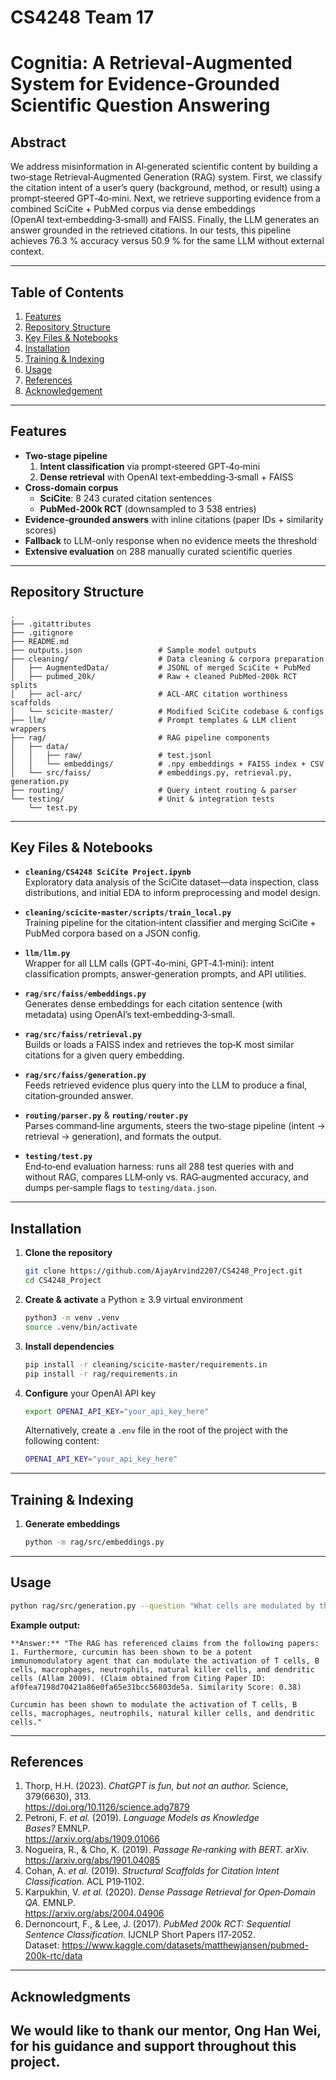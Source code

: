 
# CS4248 Team 17

# Cognitia: A Retrieval-Augmented System for Evidence-Grounded Scientific Question Answering

## Abstract

We address misinformation in AI‑generated scientific content by building a two‑stage Retrieval‑Augmented Generation (RAG) system. First, we classify the citation intent of a user’s query (background, method, or result) using a prompt‑steered GPT‑4o‑mini. Next, we retrieve supporting evidence from a combined SciCite + PubMed corpus via dense embeddings (OpenAI text‑embedding‑3‑small) and FAISS. Finally, the LLM generates an answer grounded in the retrieved citations. In our tests, this pipeline achieves 76.3 % accuracy versus 50.9 % for the same LLM without external context.

---

## Table of Contents

1. [Features](#features)  
2. [Repository Structure](#repository-structure)
3. [Key Files & Notebooks](#key-files--notebooks)  
4. [Installation](#installation)  
5. [Training & Indexing](#training--indexing)  
6. [Usage](#usage)  
7. [References](#references)
8. [Acknowledgement](#acknowledgement)   

---

## Features

- **Two‑stage pipeline**  
  1. **Intent classification** via prompt‑steered GPT‑4o‑mini  
  2. **Dense retrieval** with OpenAI text‑embedding‑3‑small + FAISS  
- **Cross‑domain corpus**  
  - **SciCite**: 8 243 curated citation sentences  
  - **PubMed‑200k RCT** (downsampled to 3 538 entries)  
- **Evidence‑grounded answers** with inline citations (paper IDs + similarity scores)  
- **Fallback** to LLM-only response when no evidence meets the threshold  
- **Extensive evaluation** on 288 manually curated scientific queries  

---

## Repository Structure

```text
.
├── .gitattributes
├── .gitignore
├── README.md
├── outputs.json                 # Sample model outputs
├── cleaning/                    # Data cleaning & corpora preparation
│   ├── AugmentedData/           # JSONL of merged SciCite + PubMed
│   ├── pubmed_20k/              # Raw + cleaned PubMed‑200k RCT splits
│   ├── acl-arc/                 # ACL‑ARC citation worthiness scaffolds
│   └── scicite-master/          # Modified SciCite codebase & configs
├── llm/                         # Prompt templates & LLM client wrappers
├── rag/                         # RAG pipeline components
│   ├── data/
│   │   ├── raw/                 # test.jsonl
│   │   └── embeddings/          # .npy embeddings + FAISS index + CSV
│   └── src/faiss/               # embeddings.py, retrieval.py, generation.py
├── routing/                     # Query intent routing & parser
└── testing/                     # Unit & integration tests
    └── test.py
```

--- 
## Key Files & Notebooks

- **`cleaning/CS4248 SciCite Project.ipynb`**  
  Exploratory data analysis of the SciCite dataset—data inspection, class distributions, and initial EDA to inform preprocessing and model design. 

- **`cleaning/scicite-master/scripts/train_local.py`**  
  Training pipeline for the citation‑intent classifier and merging SciCite + PubMed corpora based on a JSON config. 

- **`llm/llm.py`**  
  Wrapper for all LLM calls (GPT‑4o‑mini, GPT‑4.1‑mini): intent classification prompts, answer‑generation prompts, and API utilities. 

- **`rag/src/faiss/embeddings.py`**  
  Generates dense embeddings for each citation sentence (with metadata) using OpenAI’s text‑embedding‑3‑small. 

- **`rag/src/faiss/retrieval.py`**  
  Builds or loads a FAISS index and retrieves the top‑K most similar citations for a given query embedding. 

- **`rag/src/faiss/generation.py`**  
  Feeds retrieved evidence plus query into the LLM to produce a final, citation‑grounded answer. 

- **`routing/parser.py`** & **`routing/router.py`**  
  Parses command‑line arguments, steers the two‑stage pipeline (intent -> retrieval -> generation), and formats the output. 

- **`testing/test.py`**  
  End‑to‑end evaluation harness: runs all 288 test queries with and without RAG, compares LLM‑only vs. RAG‑augmented accuracy, and dumps per‑sample flags to `testing/data.json`. 

---
## Installation

1. **Clone the repository**  
   ```bash
   git clone https://github.com/AjayArvind2207/CS4248_Project.git
   cd CS4248_Project
   ```

2. **Create & activate** a Python ≥ 3.9 virtual environment  
   ```bash
   python3 -m venv .venv
   source .venv/bin/activate
   ```

3. **Install dependencies**  
   ```bash
   pip install -r cleaning/scicite-master/requirements.in
   pip install -r rag/requirements.in
   ```

4. **Configure** your OpenAI API key  
   ```bash
   export OPENAI_API_KEY="your_api_key_here"
   ```
   Alternatively, create a `.env` file in the root of the project with the following content:
   ```bash
   OPENAI_API_KEY="your_api_key_here"

---
## Training & Indexing

1. **Generate embeddings**  
   ```bash
   python -m rag/src/embeddings.py
   ```

---

## Usage

```bash
python rag/src/generation.py --question "What cells are modulated by the immunomodulatory agent curcumin?"               
```

**Example output:**
```
**Answer:** "The RAG has referenced claims from the following papers:
1. Furthermore, curcumin has been shown to be a potent immunomodulatory agent that can modulate the activation of T cells, B cells, macrophages, neutrophils, natural killer cells, and dendritic cells (Allam 2009). (Claim obtained from Citing Paper ID: af0fea7198d70421a86e0fa65e31bcc56803de5a. Similarity Score: 0.38)

Curcumin has been shown to modulate the activation of T cells, B cells, macrophages, neutrophils, natural killer cells, and dendritic cells."
```

---
## References

1. Thorp, H.H. (2023). _ChatGPT is fun, but not an author._ Science, 379(6630), 313.  
   https://doi.org/10.1126/science.adg7879  
2. Petroni, F. _et al._ (2019). _Language Models as Knowledge Bases?_ EMNLP.  
   https://arxiv.org/abs/1909.01066  
3. Nogueira, R., & Cho, K. (2019). _Passage Re‑ranking with BERT._ arXiv.  
   https://arxiv.org/abs/1901.04085  
4. Cohan, A. _et al._ (2019). _Structural Scaffolds for Citation Intent Classification._ ACL P19‑1102.  
5. Karpukhin, V. _et al._ (2020). _Dense Passage Retrieval for Open‑Domain QA._ EMNLP.  
   https://arxiv.org/abs/2004.04906  
6. Dernoncourt, F., & Lee, J. (2017). _PubMed 200k RCT: Sequential Sentence Classification._ IJCNLP Short Papers I17‑2052.  
   Dataset: https://www.kaggle.com/datasets/matthewjansen/pubmed-200k-rtc/data
---
## Acknowledgments

We would like to thank our mentor, Ong Han Wei, for his guidance and support throughout this project.
---
